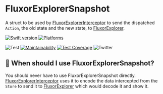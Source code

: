 # FluxorExplorerSnapshot

A struct to be used by [FluxorExplorerInterceptor](https://github.com/FluxorOrg/FluxorExplorerInterceptor) to send the dispatched `Action`, the old state and the new state, to [FluxorExplorer](https://github.com/FluxorOrg/FluxorExplorer).

[![Swift version](https://img.shields.io/endpoint?url=https%3A%2F%2Fswiftpackageindex.com%2Fapi%2Fpackages%2FFluxorOrg%2FFluxorExplorerSnapshot%2Fbadge%3Ftype%3Dswift-versions)](https://swiftpackageindex.com/FluxorOrg/FluxorExplorerSnapshot)
[![Platforms](https://img.shields.io/endpoint?url=https%3A%2F%2Fswiftpackageindex.com%2Fapi%2Fpackages%2FFluxorOrg%2FFluxorExplorerSnapshot%2Fbadge%3Ftype%3Dplatforms)](https://swiftpackageindex.com/FluxorOrg/FluxorExplorerSnapshot)

![Test](https://github.com/FluxorOrg/FluxorExplorerSnapshot/workflows/CI/badge.svg)
[![Maintainability](https://api.codeclimate.com/v1/badges/41718cad43bbf98de4b4/maintainability)](https://codeclimate.com/github/FluxorOrg/FluxorExplorerSnapshot/maintainability)
[![Test Coverage](https://api.codeclimate.com/v1/badges/54bb7b6c7d93f100fc60/test_coverage)](https://codeclimate.com/github/FluxorOrg/FluxorExplorerSnapshot/test_coverage)
![Twitter](https://img.shields.io/badge/twitter-@mortengregersen-blue.svg?style=flat)

## 🤔 When should I use FluxorExplorerSnapshot?
You should never have to use FluxorExplorerSnapshot directly. [FluxorExplorerInterceptor](https://github.com/FluxorOrg/FluxorExplorerInterceptor) uses it to encode the data intercepted from the `Store` to send it to [FluxorExplorer](https://github.com/FluxorOrg/FluxorExplorer) which would decode it and show it.
